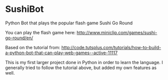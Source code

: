 SushiBot
========

Python Bot that plays the popular flash game Sushi Go Round

You can play the flash game here: http://www.miniclip.com/games/sushi-go-round/en/

Based on the tutorial from: http://code.tutsplus.com/tutorials/how-to-build-a-python-bot-that-can-play-web-games--active-11117

This is my first larger project done in Python in order to learn the language. I generally tried to follow the tutorial above, but added my own features as well. 
